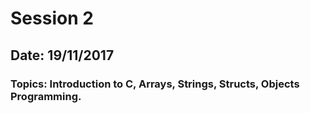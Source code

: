 # Session 2 #
## Date: 19/11/2017 ##
### Topics: Introduction to C, Arrays, Strings, Structs, Objects Programming. ###
